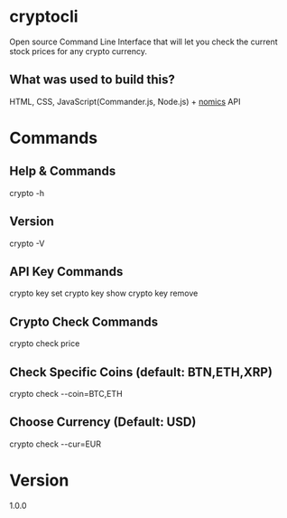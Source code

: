 # cryptocli

Open source Command Line Interface that will let you check the current stock prices for any crypto currency.

## What was used to build this?

HTML, CSS, JavaScript(Commander.js, Node.js) + [nomics](https://nomics.com/) API

# Commands

## Help & Commands

crypto -h

## Version

crypto -V

## API Key Commands

crypto key set
crypto key show
crypto key remove

## Crypto Check Commands

crypto check price

## Check Specific Coins (default: BTN,ETH,XRP)

crypto check --coin=BTC,ETH

## Choose Currency (Default: USD)

crypto check --cur=EUR

# Version

1.0.0
